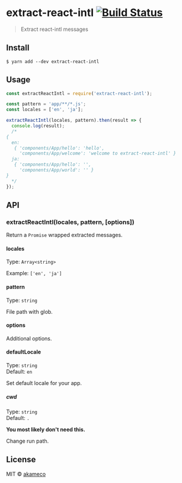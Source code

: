 # extract-react-intl [![Build Status](https://travis-ci.org/akameco/extract-react-intl.svg?branch=master)](https://travis-ci.org/akameco/extract-react-intl)

> Extract react-intl messages


## Install

```
$ yarn add --dev extract-react-intl
```


## Usage

```js
const extractReactIntl = require('extract-react-intl');

const pattern = 'app/**/*.js';
const locales = ['en', 'ja'];

extractReactIntl(locales, pattern).then(result => {
  console.log(result);
  /*
{
  en:
   { 'components/App/hello': 'hello',
     'components/App/welcome': 'welcome to extract-react-intl' }
  ja:
   { 'components/App/hello': '',
     'components/App/world': '' }
}
  */
});
```


## API

### extractReactIntl(locales, pattern, [options])

Return a `Promise` wrapped extracted messages.

#### locales

Type: `Array<string>`

Example: `['en', 'ja']`

#### pattern

Type: `string`

File path with glob.

#### options

Additional options.

#### defaultLocale

Type: `string`<br>
Default: `en`

Set default locale for your app.

##### cwd

Type: `string`<br>
Default: `.`

**You most likely don't need this.**

Change run path.

## License

MIT © [akameco](http://akameco.github.io)
